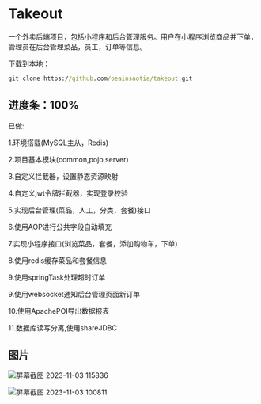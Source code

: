 # Takeout

一个外卖后端项目，包括小程序和后台管理服务。用户在小程序浏览商品并下单，管理员在后台管理菜品，员工，订单等信息。

下载到本地：
```cmd
git clone https://github.com/oeainsaotia/takeout.git
```

## 进度条：100%
已做: 

1.环境搭载(MySQL主从，Redis)

2.项目基本模块(common,pojo,server)

3.自定义拦截器，设置静态资源映射

4.自定义jwt令牌拦截器，实现登录校验

5.实现后台管理(菜品，人工，分类，套餐)接口

6.使用AOP进行公共字段自动填充

7.实现小程序接口(浏览菜品，套餐，添加购物车，下单)

8.使用redis缓存菜品和套餐信息

9.使用springTask处理超时订单

9.使用websocket通知后台管理页面新订单

10.使用ApachePOI导出数据报表

11.数据库读写分离,使用shareJDBC

## 图片
![屏幕截图 2023-11-03 115836](https://github.com/oeainsaotia/takeout/assets/71313598/557862ed-12f5-478e-a82e-ffff35908501)

![屏幕截图 2023-11-03 100811](https://github.com/oeainsaotia/takeout/assets/71313598/b428e43b-86dc-451f-a895-89ede585e521)
